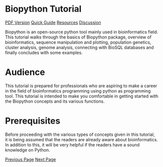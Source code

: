 # Biopython Tutorial
[PDF Version](../biopython/biopython_pdf_version.md)
[Quick Guide](../biopython/biopython_quick_guide.md)
[Resources](../biopython/biopython_useful_resources.md)
[Discussion](../biopython/biopython_discussion.md)

Biopython is an open-source python tool mainly used in bioinformatics field. This tutorial walks through the basics of Biopython package, overview of bioinformatics, sequence manipulation and plotting, population genetics, cluster analysis, genome analysis, connecting with BioSQL databases and finally concludes with some examples.

# Audience
This tutorial is prepared for professionals who are aspiring to make a career in the field of bioinformatics programming using python as programming tool. This tutorial is intended to make you comfortable in getting started with the Biopython concepts and its various functions.

# Prerequisites
Before proceeding with the various types of concepts given in this tutorial, it is being assumed that the readers are already aware about bioinformatics. In addition to this, it will be very helpful if the readers have a sound knowledge on Python.


[Previous Page](../biopython/index.md) [Next Page](../biopython/biopython_introduction.md) 
